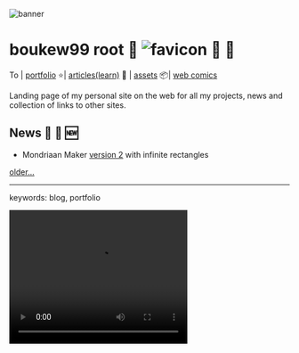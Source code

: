 ![banner](banner.svg)
# boukew99 root 🥦 ![favicon](favicon.ico) 🔖 🔗

To | [portfolio](portfolio.md) ⭐| [articles(learn)](articles.md) 🧻 | [assets](assets) 📦| [web comics](web_comics)

Landing page of my personal site on the web for all my projects, news and collection of links to other sites.

## News 📰 📅 🆕
- Mondriaan Maker [version 2](https://itch.io/embed-upload/6017377?color=fac901) with infinite rectangles

[older...](news.md)

---

keywords: blog, portfolio

<video width="320" height="240" controls>
  <source src="mondriaan_maker.webm" type="video/webm">
  Your browser does not support the video tag.
</video> 
